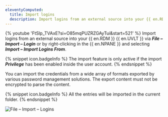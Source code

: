 ```yaml
---
eleventyComputed:
  title: Import logins
  description: Import logins from an external source into your {{ en.RDM }} {{ en.UVLT }} via File – Import – Login or by right-clicking in the {{ en.NPANE }} and selecting Import – Import Logins From.
---
```

{% youtube 'FtSlp_TVAxE?si=O85mqPUZRZGAyTui&amp;start=521' %} 
Import logins from an external source into your {{ en.RDM }} {{ en.UVLT }} via ***File – Import – Login*** or by right-clicking in the {{ en.NPANE }} and selecting ***Import – Import Logins From***.

{% snippet icon.badgeInfo %} 
The import feature is only active if the import ***Privilege*** has been enabled inside the user account. 
{% endsnippet %}  

You can import the credentials from a wide array of formats exported by various password management solutions. The export content must not be encrypted to parse the content. 

{% snippet icon.badgeInfo %} 
All the entries will be imported in the current folder. 
{% endsnippet %}  

![File – Import – Logins](https://webdevolutions.azureedge.net/docs/en/rdm/windows/clip10745.png) 

